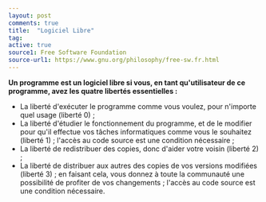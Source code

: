 ```yaml
---
layout: post
comments: true
title:  "Logiciel Libre"
tag:
active: true
source1: Free Software Foundation
source-url1: https://www.gnu.org/philosophy/free-sw.fr.html
---
```


**Un programme est un logiciel libre si vous, en tant qu'utilisateur de ce programme, avez les quatre libertés essentielles :**

* La liberté d'exécuter le programme comme vous voulez, pour n'importe quel usage (liberté 0) ;
* La liberté d'étudier le fonctionnement du programme, et de le modifier pour qu'il effectue vos tâches informatiques comme vous le souhaitez (liberté 1) ; l'accès au code source est une condition nécessaire ;
* La liberté de redistribuer des copies, donc d'aider votre voisin (liberté 2) ;
* La liberté de distribuer aux autres des copies de vos versions modifiées (liberté 3) ; en faisant cela, vous donnez à toute la communauté une possibilité de profiter de vos changements ; l'accès au code source est une condition nécessaire.
